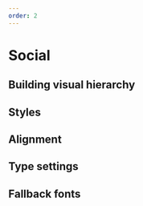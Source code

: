 ```yaml
---
order: 2
---
```


# Social

## Building visual hierarchy

## Styles

## Alignment

## Type settings

## Fallback fonts
